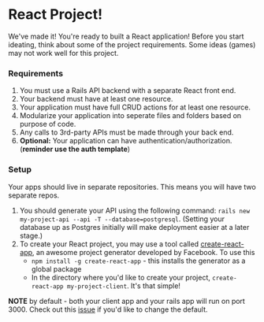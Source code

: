 # React Project! 

We've made it! You're ready to built a React application! Before you start ideating, think about some of the project requirements. Some ideas (games) may not work well for this project. 

### Requirements

1. You must use a Rails API backend with a separate React front end.
2. Your backend must have at least one resource. 
3. Your application must have full CRUD actions for at least one resource. 
4. Modularize your application into seperate files and folders based on purpose of code. 
5. Any calls to 3rd-party APIs must be made through your back end.
6. __Optional:__ Your application can have authentication/authorization. (**reminder use the auth template**)


### Setup

Your apps should live in separate repositories. This means you will have two separate repos. 

1. You should generate your API using the following command: `rails new my-project-api --api -T --database=postgresql`. (Setting your database up as Postgres initially will make deployment easier at a later stage.) 
2. To create your React project, you may use a tool called [create-react-app](https://github.com/facebookincubator/create-react-app), an awesome project generator developed by Facebook. To use this
	+ `npm install -g create-react-app` - this installs the generator as a global package
	+ In the directory where you'd like to create your project, `create-react-app my-project-client`. It's that simple! 

**NOTE** by default - both your client app and your rails app will run on port 3000. Check out this [issue](https://github.com/facebookincubator/create-react-app/issues/1083) if you'd like to change the default.
